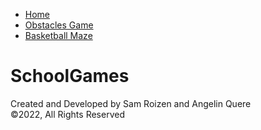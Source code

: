 <!DOCTYPE html>
<html>

<head>
  <meta charset="utf-8">
  <meta name="viewport" content="width=device-width">
  <title>Project</title>
  <link href="style.css" rel="stylesheet" type="text/css" />
</head>

<body class= "body";>

  <ul class= "menu";>
  <li><a href="index.html">Home</a></li>
  <li><a href="mittythekitty.html">Obstacles Game</a></li>
  <li><a href="maze.html">Basketball Maze</a></li>
</ul>

  <h1>SchoolGames</h1>







  
  <script src="script.js"></script>

  <div class="footer">
<p>Created and Developed by Sam Roizen and Angelin Quere<br>©2022, All Rights Reserved</p>
</div>
</body>

</html>